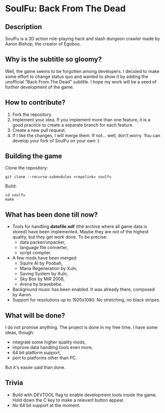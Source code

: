 # SoulFu: Back From The Dead

## Description
SoulFu is a 3D action role-playing hack and slash dungeon crawler made by Aaron Bishop, the creator of Egoboo.

## Why is the subtitle so gloomy?
Well, the game seems to be forgotten among developers. I decided to make some effort to change status quo and wanted to show it by adding the unofficial "Back From The Dead" subtitle. I hope my work will be a seed of further development of the game.

## How to contribute?
1. Fork the repository.
2. Implement your idea. If you implement more than one feature, it is a good practice to create a separate branch for each feature.
3. Create a new pull request.
4. If I like the changes, I will merge them. If not... well, don't worry. You can develop your fork of SoulFu on your own :)

## Building the game
Clone the repository:
```
git clone --recurse-submodules <repolink> soulfu
```
Build:
```
cd soulfu
make
```

## What has been done till now?
+ Tools for handling **datafile.sdf** (the archive where all game data is stored) have been implemented. Maybe they are not of the highest quality, but they get work done. To be precise:
  + data packer/unpacker,
  + language file converter,
  + script compiler.
+ A few mods have been merged:
  + Squire AI by Poobah,
  + Mana Regeneration by Xuln,
  + Saving System by Xuln,
  + Sky Box by MiR 2008,
  + Arena by bravebebe.
+ Background music has been enabled. It was already there, composed by Aaron.
+ Support for resolutions up to 1920x1080. No stretching, no black stripes.

## What will be done?
I do not promise anything. The project is done in my free time. I have some ideas, though:
+ integrate some higher quality mods,
+ improve data handling tools even more,
+ 64 bit platform support,
+ port to platforms other than PC.

But it's easier said than done.

## Trivia
+ Build with DEVTOOL flag to enable development tools inside the game. Hold down the C key to make a relevant button appear.
+ No 64 bit support at the moment.

